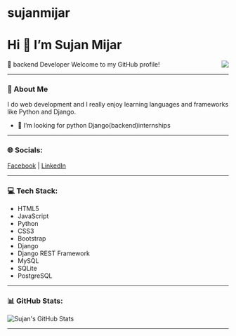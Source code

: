 # sujanmijar
# Hi 👋 I’m  Sujan Mijar

<img align="right" src="https://github.com/7oSkaaa/7oSkaaa/raw/main/Images/Right_Side.gif?raw=true" style="max-width: 100%; display: inline-block;">
🚀 backend Developer
Welcome to my GitHub profile!

---

### 🚀 About Me
I do web development and I really enjoy learning languages and frameworks like Python and Django.
- 🤔 I’m looking for python Django(backend)internships

---

### 🌐 Socials:
[Facebook](https://facebook.com/sujanmijar) | [LinkedIn](https://www.linkedin.com/in/sujan-mijar-37498636b)

---

### 💻 Tech Stack:
- HTML5
- JavaScript
- Python
- CSS3
- Bootstrap
- Django
- Django REST Framework
- MySQL
- SQLite
- PostgreSQL


---

### 📊 GitHub Stats:
![Sujan's GitHub Stats](https://github-readme-stats.vercel.app/api?username=SujaanMijar&show_icons=true&theme=radical)

---




